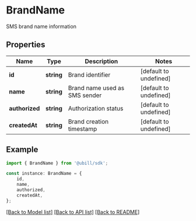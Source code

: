 # BrandName

SMS brand name information

## Properties

Name | Type | Description | Notes
------------ | ------------- | ------------- | -------------
**id** | **string** | Brand identifier | [default to undefined]
**name** | **string** | Brand name used as SMS sender | [default to undefined]
**authorized** | **string** | Authorization status | [default to undefined]
**createdAt** | **string** | Brand creation timestamp | [default to undefined]

## Example

```typescript
import { BrandName } from '@ubill/sdk';

const instance: BrandName = {
    id,
    name,
    authorized,
    createdAt,
};
```

[[Back to Model list]](../README.md#documentation-for-models) [[Back to API list]](../README.md#documentation-for-api-endpoints) [[Back to README]](../README.md)
